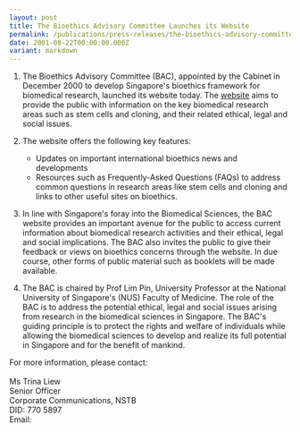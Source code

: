 ```yaml
---
layout: post
title: The Bioethics Advisory Committee Launches its Website
permalink: /publications/press-releases/the-bioethics-advisory-committee-launches-its-website/
date: 2001-08-22T00:00:00.000Z
variant: markdown
---
```

1. The Bioethics Advisory Committee (BAC), appointed by the Cabinet in December 2000 to develop Singapore's bioethics framework for biomedical research, launched its website today. The [website](www.bioethics-singapore.gov.sg) aims to provide the public with information on the key biomedical research areas such as stem cells and cloning, and their related ethical, legal and social issues.

2. The website offers the following key features:
    - Updates on important international bioethics news and developments
    - Resources such as Frequently-Asked Questions (FAQs) to address common questions in research areas like stem cells and cloning and links to other useful sites on bioethics.

3. In line with Singapore's foray into the Biomedical Sciences, the BAC website provides an important avenue for the public to access current information about biomedical research activities and their ethical, legal and social implications. The BAC also invites the public to give their feedback or views on bioethics concerns through the website. In due course, other forms of public material such as booklets will be made available.

4. The BAC is chaired by Prof Lim Pin, University Professor at the National University of Singapore's (NUS) Faculty of Medicine. The role of the BAC is to address the potential ethical, legal and social issues arising from research in the biomedical sciences in Singapore. The BAC's guiding principle is to protect the rights and welfare of individuals while allowing the biomedical sciences to develop and realize its full potential in Singapore and for the benefit of mankind.

For more information, please contact:
<br>
<br>Ms Trina Liew
<br>Senior Officer
<br>Corporate Communications, NSTB
<br>DID: 770 5897
<br>Email: